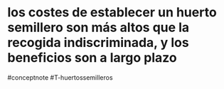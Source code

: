 # los costes de establecer un huerto semillero son más altos que la recogida indiscriminada, y los beneficios son a largo plazo
#conceptnote #T-huertossemilleros 






